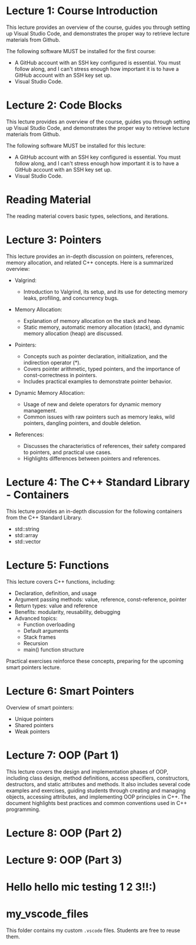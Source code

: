 # Lecture 1: Course Introduction

This lecture provides an overview of the course, guides you through setting up Visual Studio Code, and demonstrates the proper way to retrieve lecture materials from Github. 

The following software MUST be installed for the first course:

- A GitHub account with an SSH key configured is essential. You must follow along, and I can't stress enough how important it is to have a GitHub account with an SSH key set up.
- Visual Studio Code.

# Lecture 2: Code Blocks

This lecture provides an overview of the course, guides you through setting up Visual Studio Code, and demonstrates the proper way to retrieve lecture materials from Github.

The following software MUST be installed for this lecture:

- A GitHub account with an SSH key configured is essential. You must follow along, and I can't stress enough how important it is to have a GitHub account with an SSH key set up.
- Visual Studio Code.

# Reading Material

The reading material covers basic types, selections, and iterations.

# Lecture 3: Pointers

This lecture provides an in-depth discussion on pointers, references, memory allocation, and related C++ concepts. Here is a summarized overview:

* Valgrind:
    * Introduction to Valgrind, its setup, and its use for detecting memory leaks, profiling, and concurrency bugs.

* Memory Allocation:
    * Explanation of memory allocation on the stack and heap.
    * Static memory, automatic memory allocation (stack), and dynamic memory allocation (heap) are discussed.

* Pointers:
    - Concepts such as pointer declaration, initialization, and the indirection operator (*).
    - Covers pointer arithmetic, typed pointers, and the importance of const-correctness in pointers.
    - Includes practical examples to demonstrate pointer behavior.

* Dynamic Memory Allocation:

    * Usage of new and delete operators for dynamic memory management.
    * Common issues with raw pointers such as memory leaks, wild pointers, dangling pointers, and double deletion.

* References:
    * Discusses the characteristics of references, their safety compared to pointers, and practical use cases.
    * Highlights differences between pointers and references.

# Lecture 4: The C++ Standard Library - Containers

This lecture provides an in-depth discussion for the following containers from the C++ Standard Library.
  - std::string
  - std::array
  - std::vector

# Lecture 5: Functions

This lecture covers C++ functions, including:

  - Declaration, definition, and usage
  - Argument passing methods: value, reference, const-reference, pointer
  - Return types: value and reference
  - Benefits: modularity, reusability, debugging
  - Advanced topics:
    - Function overloading
    - Default arguments
    - Stack frames
    - Recursion
    - main() function structure

Practical exercises reinforce these concepts, preparing for the upcoming smart pointers lecture.

# Lecture 6: Smart Pointers

Overview of smart pointers:

  - Unique pointers
  - Shared pointers
  - Weak pointers

# Lecture 7: OOP (Part 1)

This lecture covers the design and implementation phases of OOP, including class design, method definitions, access specifiers, constructors, destructors, and static attributes and methods. It also includes several code examples and exercises, guiding students through creating and managing objects, accessing attributes, and implementing OOP principles in C++. The document highlights best practices and common conventions used in C++ programming.

# Lecture 8: OOP (Part 2)

# Lecture 9: OOP (Part 3)

# Hello hello mic testing 1 2 3!!:)

# my_vscode_files

This folder contains my custom `.vscode` files. Students are free to reuse them.
